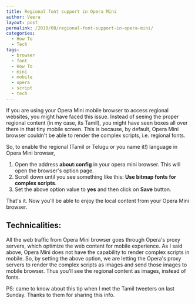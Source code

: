 ```yaml
---
title: Regional font support in Opera Mini
author: Veera
layout: post
permalink: /2010/08/regional-font-support-in-opera-mini/
categories:
  - How To
  - Tech
tags:
  - browser
  - font
  - How To
  - mini
  - mobile
  - opera
  - script
  - tech
---
```


If you are using your Opera Mini mobile browser to access regional websites, you might have faced this issue. Instead of seeing the proper regional content (in my case, its Tamil), you might have seen boxes all over there in that tiny mobile screen. This is because, by default, Opera Mini browser couldn't be able to render the complex scripts, i.e. regional fonts. 

So, to enable the regional (Tamil or Telugu or you name it!) language in Opera Mini browser,

1.  Open the address **about:config** in your opera mini browser. This will open the browser's option page.
2.  Scroll down until you see something like this: **Use bitmap fonts for complex scripts**.
3.  Set the above option value to **yes** and then click on **Save** button.

  
That's it. Now you'll be able to enjoy the local content from your Opera Mini browser.

## Technicalities:

All the web traffic from Opera Mini browser goes through Opera's proxy servers, which optimize the web content for mobile experience. As I said above, Opera Mini does not have the capability to render complex scripts in mobile. So, by setting the above option, we are letting the Opera's proxy servers to render the complex scripts as images and send those images to mobile browser. Thus you'll see the regional content as images, instead of fonts.

PS: came to know about this tip when I met the Tamil tweeters on last Sunday. Thanks to them for sharing this info.